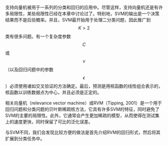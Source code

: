 支持向量机被用于一系列的分类和回归的应用中。尽管这样，支持向量机还是有许多局限性，某些局限性已经在本章中讨论过了。特别地，SVM的输出是一个决策结果而不是后验概率。并且，SVM最开始用于处理二分类问题，因此推广到$$ K > 2 $$类有很多问题。有一个复杂度参数$$ C $$或$$ v $$（以及回归问题中的参数$$ \epsilon $$）必须使用诸如交叉验证的方法确定。最后，预测是用核函数的线性组合表示的，核函数以训练数据点为中心，并且必须是正定的。    

相关向量机（relevance vector machine）或RVM（Tipping, 2001）是一个用于回归问题和分类问题的贝叶斯稀疏核方法，它具有许多SVM的特征，同时避免了SVM的主要的局限性。此外，它通常会产生更加稀疏的模型，从而使得在测试集上的速度更快，同时保留了可比的泛化误差。    

与SVM不同，我们会发现比较方便的做法是首先介绍RVM的回归形式，然后将其扩展到分类任务中。    


